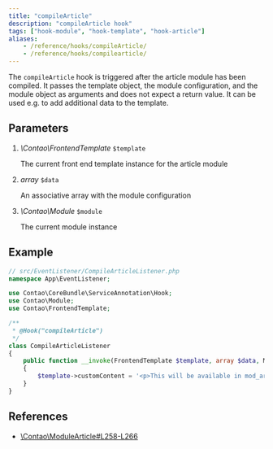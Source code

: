 ```yaml
---
title: "compileArticle"
description: "compileArticle hook"
tags: ["hook-module", "hook-template", "hook-article"]
aliases:
    - /reference/hooks/compileArticle/
    - /reference/hooks/compilearticle/
---
```



The `compileArticle` hook is triggered after the article module has been compiled. 
It passes the template object, the module configuration, and the module object as 
arguments and does not expect a return value. It can be used e.g. to add additional 
data to the template.


## Parameters

1. *\Contao\FrontendTemplate* `$template`

    The current front end template instance for the article module

2. *array* `$data`

    An associative array with the module configuration

3. *\Contao\Module* `$module`

    The current module instance


## Example

```php
// src/EventListener/CompileArticleListener.php
namespace App\EventListener;

use Contao\CoreBundle\ServiceAnnotation\Hook;
use Contao\Module;
use Contao\FrontendTemplate;

/**
 * @Hook("compileArticle")
 */
class CompileArticleListener
{
    public function __invoke(FrontendTemplate $template, array $data, Module $module): void
    {
        $template->customContent = '<p>This will be available in mod_article.html5 via $this->customContent</p>';
    }
}
```


## References

* [\Contao\ModuleArticle#L258-L266](https://github.com/contao/contao/blob/4.7.6/core-bundle/src/Resources/contao/modules/ModuleArticle.php#L258-L266)
